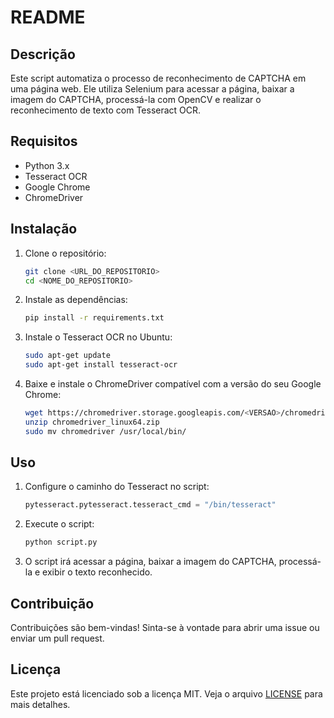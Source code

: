 # README

## Descrição

Este script automatiza o processo de reconhecimento de CAPTCHA em uma página web. Ele utiliza Selenium para acessar a página, baixar a imagem do CAPTCHA, processá-la com OpenCV e realizar o reconhecimento de texto com Tesseract OCR.

## Requisitos

- Python 3.x
- Tesseract OCR
- Google Chrome
- ChromeDriver

## Instalação

1. Clone o repositório:
    ```bash
    git clone <URL_DO_REPOSITORIO>
    cd <NOME_DO_REPOSITORIO>
    ```

2. Instale as dependências:
    ```bash
    pip install -r requirements.txt
    ```

3. Instale o Tesseract OCR no Ubuntu:
    ```bash
    sudo apt-get update
    sudo apt-get install tesseract-ocr
    ```

4. Baixe e instale o ChromeDriver compatível com a versão do seu Google Chrome:
    ```bash
    wget https://chromedriver.storage.googleapis.com/<VERSAO>/chromedriver_linux64.zip
    unzip chromedriver_linux64.zip
    sudo mv chromedriver /usr/local/bin/
    ```

## Uso

1. Configure o caminho do Tesseract no script:
    ```python
    pytesseract.pytesseract.tesseract_cmd = "/bin/tesseract"
    ```

2. Execute o script:
    ```bash
    python script.py
    ```

3. O script irá acessar a página, baixar a imagem do CAPTCHA, processá-la e exibir o texto reconhecido.

## Contribuição

Contribuições são bem-vindas! Sinta-se à vontade para abrir uma issue ou enviar um pull request.

## Licença

Este projeto está licenciado sob a licença MIT. Veja o arquivo [LICENSE](LICENSE) para mais detalhes.
